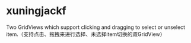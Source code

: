 # xuningjackf
Two GridViews which support clicking and dragging to select or unselect item.（支持点击、拖拽来进行选择、未选择item切换的双GridView）
